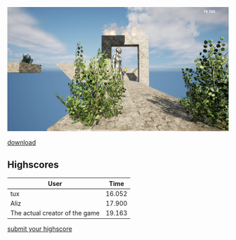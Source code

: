 ![](img.png)

[download](https://drive.google.com/file/d/15K3ZUzbUVmz0iI63CphBwuPNmpoudfxO/view?usp=drivesdk)

## Highscores

User | Time
-|-
tux | 16.052
Aliz | 17.900
The actual creator of the game | 19.163

[submit your highscore](https://github.com/JonasLoos2/nicegame-website/issues)
